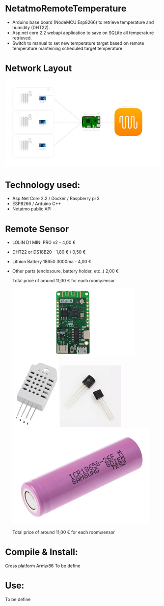 # NetatmoRemoteTemperature

- Arduino base board (NodeMCU Esp8266) to retrieve temperature and humidity (DHT22).
- Asp.net core 2.2 webapi application to save on SQLite all temperature retrieved.
- Switch to manual to set new temperature target based on remote temperature manteining scheduled target temperature

# Network Layout
  ![Network Layout](/NetworkLayout.png)

# Technology used:

- Asp.Net Core 2.2 / Docker / Raspberry pi 3
- ESP8266 / Arduino C++
- Netatmo public API

# Remote Sensor
- LOLIN D1 MINI PRO v2 -  4,00 €
- DHT22 or DS18B20 - 1,80 € / 0,50 €
- Lithion Battery 18650 3000ma - 4,00 €
- Other parts (enclosoure, battery holder, etc..) 2,00 €

  Total price of around 11,00 € for each room\sensor

  ![LOLIN D1 MINI PRO v2](/RoomTempSender/Images/d1_mini_pro_v2.png)
  ![DHT22](/RoomTempSender/Images/DHT22.png)
  ![DS18B20](/RoomTempSender/Images/DS18B20.png)
  ![Lithion Battery](/RoomTempSender/Images/Battery.png)
  

  Total price of around 11,00 € for each room\sensor

# Compile & Install:
Cross platform Arm\x86
To be define

# Use:

To be define